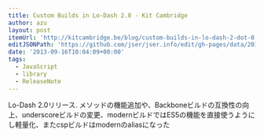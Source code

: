 ```yaml
---
title: Custom Builds in Lo-Dash 2.0 - Kit Cambridge
author: azu
layout: post
itemUrl: 'http://kitcambridge.be/blog/custom-builds-in-lo-dash-2-dot-0'
editJSONPath: 'https://github.com/jser/jser.info/edit/gh-pages/data/2013/09/index.json'
date: '2013-09-16T10:04:09+00:00'
tags:
  - JavaScript
  - library
  - ReleaseNote
---
```

Lo-Dash 2.0リリース.
メソッドの機能追加や、Backboneビルドの互換性の向上、underscoreビルドの変更、modernビルドではES5の機能を直接使うようにし軽量化、またcspビルドはmodernのaliasになった
